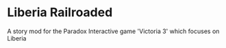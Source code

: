 # Liberia Railroaded
A story mod for the Paradox Interactive game 'Victoria 3' which focuses on Liberia
